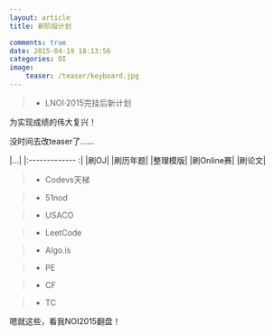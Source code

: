 ```yaml
---
layout: article
title: 新阶段计划

comments: true
date: 2015-04-19 18:13:56
categories: OI
image:
    teaser: /teaser/keyboard.jpg
---
```


>* LNOI·2015完挂后新计划

为实现成绩的伟大复兴！

没时间去改teaser了……

|...|
|:------------- :|
|刷OJ|
|刷历年题|
|整理模版|
|刷Online赛|
|刷论文|

>* Codevs天梯

>* 51nod

>* USACO

>* LeetCode

>* Algo.is

>* PE

>* CF

>* TC



嗯就这些，看我NOI2015翻盘！